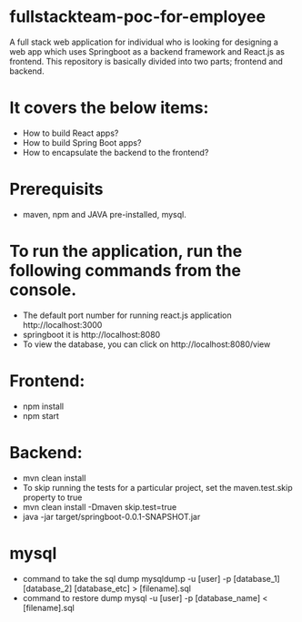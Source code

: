 # fullstackteam-poc-for-employee
A full stack web application for individual who is looking for designing a web app which uses Springboot as a backend framework and React.js as frontend.
This repository is basically divided into two parts; frontend and backend.

# It covers the below items:
* How to build React apps?
* How to build Spring Boot apps?
* How to encapsulate the backend to the frontend?

# Prerequisits 
* maven, npm and JAVA pre-installed, mysql. 

# To run the application, run the following commands from the console.

* The default port number for running react.js application http://localhost:3000 
* springboot it is http://localhost:8080
* To view the database, you can click on http://localhost:8080/view


# Frontend:
* npm install
* npm start

# Backend: 
* mvn clean install
* To skip running the tests for a particular project, set the maven.test.skip property to true
* mvn clean install -Dmaven skip.test=true
* java -jar target/springboot-0.0.1-SNAPSHOT.jar

# mysql
* command to take the sql dump
  mysqldump -u [user] -p [database_1] [database_2] [database_etc] > [filename].sql
* command to restore dump 
  mysql -u [user] -p [database_name] < [filename].sql
  
